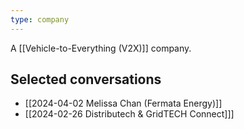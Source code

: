 ```yaml
---
type: company
---
```

A [[Vehicle-to-Everything (V2X)]] company.

## Selected conversations
- [[2024-04-02 Melissa Chan (Fermata Energy)]]
- [[2024-02-26 Distributech & GridTECH Connect]]]